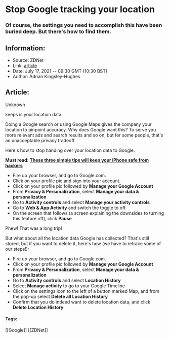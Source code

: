 # Stop Google tracking your location
### Of course, the settings you need to accomplish this have been buried deep. But there's how to find them.

## Information:
+ Source: ZDNet
+ Link: [article](https://www.zdnet.com/article/stop-google-tracking-your-location/)
+ Date: July 17, 2021 -- 09:30 GMT (10:30 BST)
+ Author: Adrian Kingsley-Hughes


## Article:
Unknown

keeps is your location data. 

Doing a Google search or using Google Maps gives the company your location to pinpoint accuracy. Why does Google want this? To serve you more relevant ads and search results and so on, but for some people, that's an unacceptable privacy tradeoff.

Here's how to stop handing over your location data to Google.

**Must read:** [**These three simple tips will keep your iPhone safe from hackers**](https://www.zdnet.com/article/these-three-simple-tips-will-keep-your-iphone-safe-from-hackers/)

* Fire up your browser, and go to Google.com.
* Click on your profile pic and sign into your account.
* Click on your profile pic followed by **Manage your Google Account**
* From **Privacy & Personalization**, select **Manage your data & personalization**
* Go to **Activity controls** and select **Manage your activity controls**
* Go to **Web & App Activity** and switch the toggle to off
* On the screen that follows (a screen explaining the downsides to turning this feature off), click **Pause**

Phew! That was a long trip!

But what about all the location data Google has collected? That's still stored, but if you want to delete it, here's how (we have to retrace some of our steps!):

* Fire up your browser, and go to Google.com.
* Click on your profile pic followed by **Manage your Google Account**
* From **Privacy & Personalization**, select **Manage your data & personalization**
* Go to **Activity controls** and select **Location History**
* Select **Manage activity** to go to your Google Timeline
* Click on the settings icon to the left of a button marked Map, and from the pop-up select **Delete all Location History**
* Confirm that you do indeed want to delete location data, and click **Delete Location History**






#### Tags:
[[Google]] [[ZDNet]]
